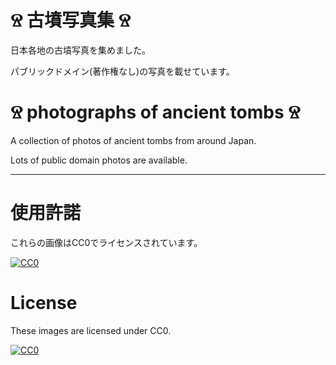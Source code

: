# Ⱄ 古墳写真集 Ⱄ

日本各地の古墳写真を集めました。

パブリックドメイン(著作権なし)の写真を載せています。


# Ⱄ photographs of ancient tombs Ⱄ

A collection of photos of ancient tombs from around Japan.

Lots of public domain photos are available.


---

# 使用許諾

これらの画像はCC0でライセンスされています。

[![CC0](https://mirrors.creativecommons.org/presskit/buttons/88x31/svg/cc-zero.svg "CC0")](http://creativecommons.org/publicdomain/zero/1.0/deed.ja)


# License

These images are licensed under CC0.

[![CC0](https://mirrors.creativecommons.org/presskit/buttons/88x31/svg/cc-zero.svg "CC0")](http://creativecommons.org/publicdomain/zero/1.0/deed.en)
